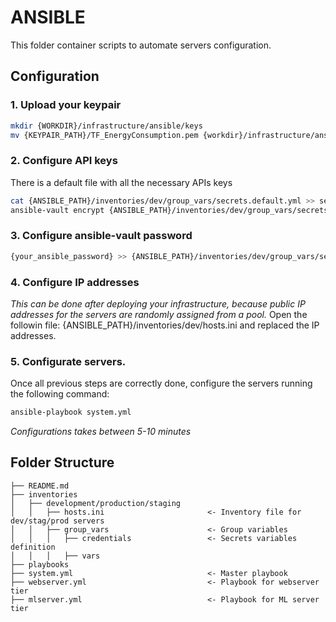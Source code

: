 # ANSIBLE
This folder container scripts to automate servers configuration.

## Configuration

### 1. Upload your keypair
```bash
mkdir {WORKDIR}/infrastructure/ansible/keys                                             # Create key folder
mv {KEYPAIR_PATH}/TF_EnergyConsumption.pem {workdir}/infrastructure/ansible/keys        # Upload your key
```

### 2. Configure API keys
There is a default file with all the necessary APIs keys
```bash 
cat {ANSIBLE_PATH}/inventories/dev/group_vars/secrets.default.yml >> secrets.test.yml    # Configure all the API keys in a new file    
ansible-vault encrypt {ANSIBLE_PATH}/inventories/dev/group_vars/secrets.enc.yml
```

### 3. Configure ansible-vault password
```bash
{your_ansible_password} >> {ANSIBLE_PATH}/inventories/dev/group_vars/secrets-key
```

### 4. Configure IP addresses
*This can be done after deploying your infrastructure, because public IP addresses for the servers are randomly assigned from a pool.*
Open the followin file: {ANSIBLE_PATH}/inventories/dev/hosts.ini and replaced the IP addresses.

### 5. Configurate servers.
Once all previous steps are correctly done, configure the servers running the following command:
```bash
ansible-playbook system.yml
```
*Configurations takes between 5-10 minutes*


## Folder Structure
```
├── README.md        
├── inventories
│   ├── development/production/staging
│   │   ├── hosts.ini                       <- Inventory file for dev/stag/prod servers
│   │   ├── group_vars                      <- Group variables
│   │   │   ├── credentials                 <- Secrets variables definition
│   │   │   ├── vars        
├── playbooks       
├── system.yml                              <- Master playbook
├── webserver.yml                           <- Playbook for webserver tier
├── mlserver.yml                            <- Playbook for ML server tier
```